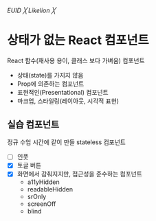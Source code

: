 ###### EUID ╳ Likelion ╳

# 상태가 없는 React 컴포넌트

React 함수(재사용 용이, 클래스 보다 가벼움) 컴포넌트

- 상태(state)를 가지지 않음
- Prop에 의존하는 컴포넌트
- 표현적인(Presentational) 컴포넌트
- 마크업, 스타일링(레이아웃, 시각적 표현)

## 실습 컴포넌트

정규 수업 시간에 같이 만들 stateless 컴포넌트

- [ ] 인풋
- [x] 토글 버튼
- [x] 화면에서 감춰지지만, 접근성을 준수하는 컴포넌트
  - a11yHidden
  - readableHidden
  - srOnly
  - screenOff
  - blind
